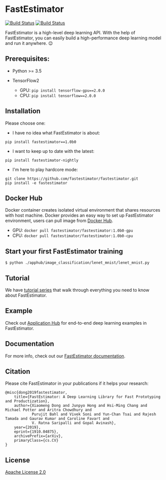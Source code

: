 # FastEstimator

[![Build Status](http://54.187.56.209:8080/buildStatus/icon?subject=PR-build&job=fe_git%2Ffastestimator%2Fmaster)](http://54.187.56.209:8080/job/fe_git/job/fastestimator/job/master/)
[![Build Status](http://34.219.194.73:8080/buildStatus/icon?subject=nightly-build&job=nightly-real)](http://34.219.194.73:8080/job/nightly-real/)

FastEstimator is a high-level deep learning API. With the help of FastEstimator, you can easily build a high-performance deep learning model and run it anywhere. :wink:

## Prerequisites:
* Python >= 3.5
* TensorFlow2

    * GPU:  `pip install tensorflow-gpu==2.0.0`
    * CPU:  `pip install tensorflow==2.0.0`


## Installation
Please choose one:
* I have no idea what FastEstimator is about:
```
pip install fastestimator==1.0b0
```
* I want to keep up to date with the latest:
```
pip install fastestimator-nightly
```
* I'm here to play hardcore mode:

```
git clone https://github.com/fastestimator/fastestimator.git
pip install -e fastestimator
```


## Docker Hub
Docker container creates isolated virtual environment that shares resources with host machine. Docker provides an easy way to set up FastEstimator environment, users can pull image from [Docker Hub](https://hub.docker.com/r/fastestimator/fastestimator/tags).

* GPU: `docker pull fastestimator/fastestimator:1.0b0-gpu`
* CPU: `docker pull fastestimator/fastestimator:1.0b0-cpu`

## Start your first FastEstimator training

```
$ python ./apphub/image_classification/lenet_mnist/lenet_mnist.py
```

## Tutorial

We have [tutorial series](https://github.com/fastestimator/fastestimator/tree/master/tutorial) that walk through everything you need to know about FastEstimator.

## Example

Check out [Application Hub](https://github.com/fastestimator/fastestimator/tree/master/apphub) for end-to-end deep learning examples in FastEstimator.

## Documentation
For more info, check out our [FastEstimator documentation](https://fastestimator.org).

## Citation
Please cite FastEstimator in your publications if it helps your research:
```
@misc{dong2019fastestimator,
    title={FastEstimator: A Deep Learning Library for Fast Prototyping and Productization},
    author={Xiaomeng Dong and Junpyo Hong and Hsi-Ming Chang and Michael Potter and Aritra Chowdhury and
            Purujit Bahl and Vivek Soni and Yun-Chan Tsai and Rajesh Tamada and Gaurav Kumar and Caroline Favart and
            V. Ratna Saripalli and Gopal Avinash},
    year={2019},
    eprint={1910.04875},
    archivePrefix={arXiv},
    primaryClass={cs.CV}
}
```

## License
[Apache License 2.0](https://github.com/fastestimator/fastestimator/blob/master/LICENSE)
